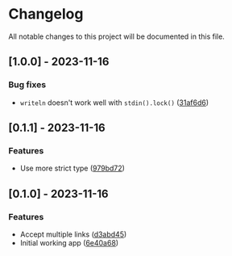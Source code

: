 # Changelog

All notable changes to this project will be documented in this file.

## [1.0.0] - 2023-11-16

### Bug fixes

- `writeln` doesn't work well with `stdin().lock()` ([31af6d6](https://github.com/azzamsa/tyupy/commit/31af6d65e04c892db136bd99648a4fcc537c89c9))

## [0.1.1] - 2023-11-16

### Features

- Use more strict type ([979bd72](https://github.com/azzamsa/tyupy/commit/979bd7253f25ab53debbddf9fb56ce4609b59c13))

## [0.1.0] - 2023-11-16

### Features

- Accept multiple links ([d3abd45](https://github.com/azzamsa/tyupy/commit/d3abd45cad8462b27555e0a6929c5059c48bb042))
- Initial working app ([6e40a68](https://github.com/azzamsa/tyupy/commit/6e40a680ecf6f9d69b55631318c1036df9fefbd1))
